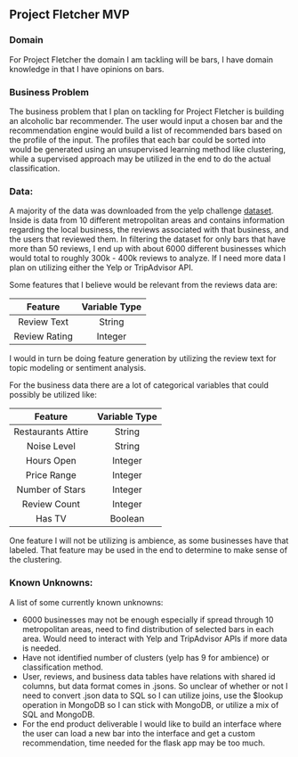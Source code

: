 ## Project Fletcher MVP

### Domain

For Project Fletcher the domain I am tackling will be bars, I have domain knowledge in that I have opinions on bars.

### Business Problem  

The business problem that I plan on tackling for Project Fletcher is building an alcoholic bar recommender. The user would input a chosen bar and the recommendation engine would build a list of recommended bars based on the profile of the input. The profiles that each bar could be sorted into would be generated using an unsupervised learning method like clustering, while a supervised approach may be utilized in the end to do the actual classification.

### Data:

A majority of the data was downloaded from the yelp challenge [dataset]. Inside is data from 10 different metropolitan areas and contains information regarding the local business, the reviews associated with that business, and the users that reviewed them. In filtering the dataset for only bars that have more than 50 reviews, I end up with about 6000 different businesses which would total to roughly 300k - 400k reviews to analyze. If I need more data I plan on utilizing either the Yelp or TripAdvisor API.

Some features that I believe would be relevant from the reviews data are:  

|   Feature            | Variable Type |
| :---------:          | :-----------: |
| Review Text          | String        |
| Review Rating        | Integer       |

I would in turn be doing feature generation by utilizing the review text for topic modeling or sentiment analysis.

For the business data there are a lot of categorical variables that could possibly be utilized like:  

|   Feature            | Variable Type |
| :---------:          | :-----------: |
| Restaurants Attire   | String        |
| Noise Level          | String        |
| Hours Open           | Integer       |
| Price Range          | Integer       |
| Number of Stars      | Integer       |
| Review Count         | Integer       |
| Has TV               | Boolean       |

One feature I will not be utilizing is ambience, as some businesses have that labeled. That feature may be used in the end to determine to make sense of the clustering.

[dataset]: https://www.yelp.com/dataset/challenge

### Known Unknowns:

A list of some currently known unknowns:  
* 6000 businesses may not be enough especially if spread through 10 metropolitan areas, need to find distribution of selected bars in each area. Would need to interact with Yelp and TripAdvisor APIs if more data is needed.
* Have not identified number of clusters (yelp has 9 for ambience) or classification method.
* User, reviews, and business data tables have relations with shared id columns, but data format comes in .jsons. So unclear of whether or not I need to convert .json data to SQL so I can utilize joins, use the $lookup operation in MongoDB so I can stick with MongoDB, or utilize a mix of SQL and MongoDB.
* For the end product deliverable I would like to build an interface where the user can load a new bar into the interface and get a custom recommendation, time needed for the flask app may be too much.
